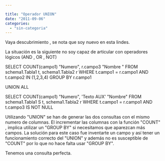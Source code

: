 ```yaml
---

title: "Operador UNION"
date: "2011-09-06"
categories: 
  - "sin-categoria"
---
```


Vaya descubrimiento , se nota que soy nuevo en esta lindes.

La situación es la siguiente no soy capaz de articular con operadores lógicos (AND , OR , NOT)

SELECT
   COUNT(campo1) "Numero", r.campo3 "Nombre "
FROM
    schema1.Tabla1 t, schema1.Tabla2 r
WHERE
    t.campo1 = r.campo1 AND t.campo2 IN (1,2,3,4)
GROUP BY r.campo1

UNION ALL

SELECT
    COUNT(campo1) "Numero", 'Texto AUX' "Nombre"
FROM
    schema1.Tabla1 S t, schema1.Tabla2 r
WHERE
    t.campo1 = r.campo1 AND t.campo3 IS NOT NULL

Utilizando "UNION" se han de generar las dos consultas con el mismo numero de columnas. El incrementar las columnas con la función "COUNT" , implica utilizar un "GROUP BY" si necesitamos que aparezcan más campos. La solución para este caso fue inventarte un campo y así tener un funcionamiento correcto del "UNION" y además no es susceptible de "COUNT" por lo que no hace falta usar "GROUP BY".

Tenemos una consulta perfecta.
